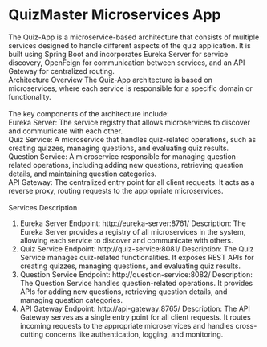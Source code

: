# QuizMaster Microservices App
The Quiz-App is a microservice-based architecture that consists of multiple services designed to handle different aspects of the quiz application. It is built using Spring Boot and incorporates Eureka Server for service discovery, OpenFeign for communication between services, and an API Gateway for centralized routing.<br/>
Architecture Overview The Quiz-App architecture is based on microservices, where each service is responsible for a specific domain or functionality.<br/> <br/>The key components of the architecture include:<br/>
Eureka Server: The service registry that allows microservices to discover and communicate with each other.<br/>
Quiz Service: A microservice that handles quiz-related operations, such as creating quizzes, managing questions, and evaluating quiz results.<br/>
Question Service: A microservice responsible for managing question-related operations, including adding new questions, retrieving question details, and maintaining question categories.<br/>
API Gateway: The centralized entry point for all client requests. It acts as a reverse proxy, routing requests to the appropriate microservices.<br/><br/>
Services Description<br/>
1.	Eureka Server Endpoint: http://eureka-server:8761/ Description: The Eureka Server provides a registry of all microservices in the system, allowing each service to discover and communicate with others.<br/>
2.	Quiz Service Endpoint: http://quiz-service:8081/ Description: The Quiz Service manages quiz-related functionalities. It exposes REST APIs for creating quizzes, managing questions, and evaluating quiz results.<br/>
3.	Question Service Endpoint: http://question-service:8082/ Description: The Question Service handles question-related operations. It provides APIs for adding new questions, retrieving question details, and managing question categories.<br/>
4.	API Gateway Endpoint: http://api-gateway:8765/ Description: The API Gateway serves as a single entry point for all client requests. It routes incoming requests to the appropriate microservices and handles cross-cutting concerns like authentication, logging, and monitoring. <br/>
